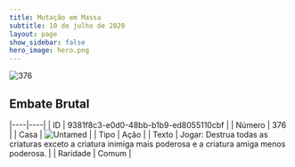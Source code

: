 ```yaml
---
title: Mutação em Massa
subtitle: 10 de julho de 2020
layout: page
show_sidebar: false
hero_image: hero.png
---
```


![376](https://cdn.keyforgegame.com/media/card_front/pt/479_376_CP9P6JCRH6CH_pt.png)

## Embate Brutal

|----|----|
| ID | 9381f8c3-e0d0-48bb-b1b9-ed8055110cbf |
| Número | 376 |
| Casa | ![Untamed](https://archonarcana.com/images/thumb/b/bd/Untamed.png/22px-Untamed.png "Indomados") |
| Tipo | Ação |
| Texto | Jogar: Destrua todas as criaturas exceto a criatura inimiga mais poderosa e a criatura amiga menos poderosa. |
| Raridade | Comum |
